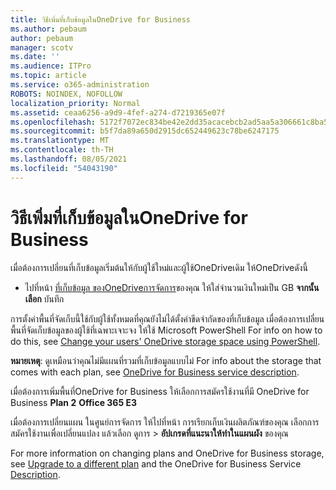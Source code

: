 ```yaml
---
title: วิธีเพิ่มที่เก็บข้อมูลในOneDrive for Business
ms.author: pebaum
author: pebaum
manager: scotv
ms.date: ''
ms.audience: ITPro
ms.topic: article
ms.service: o365-administration
ROBOTS: NOINDEX, NOFOLLOW
localization_priority: Normal
ms.assetid: ceaa6256-a9d9-4fef-a274-d7219365e07f
ms.openlocfilehash: 5172f7072ec834be42e2dd35acacebcb2ad5aa5a306661c8ba5ff6ed888f63f1
ms.sourcegitcommit: b5f7da89a650d2915dc652449623c78be6247175
ms.translationtype: MT
ms.contentlocale: th-TH
ms.lasthandoff: 08/05/2021
ms.locfileid: "54043190"
---
```

# <a name="how-to-increase-storage-in-onedrive-for-business"></a>วิธีเพิ่มที่เก็บข้อมูลในOneDrive for Business

เมื่อต้องการเปลี่ยนที่เก็บข้อมูลเริ่มต้นให้กับผู้ใช้ใหม่และผู้ใช้OneDriveเดิม ให้OneDriveดังนี้
  
- ไปที่หน้า [ที่เก็บข้อมูล ของOneDriveการจัดการ](https://admin.onedrive.com/?v=StorageSettings)ของคุณ ให้ใส่จํานวนเงินใหม่เป็น GB **จากนั้นเลือก** บันทึก

การตั้งค่าพื้นที่จัดเก็บนี้ใช้กับผู้ใช้ทั้งหมดที่คุณยังไม่ได้ตั้งค่าขีดจํากัดของที่เก็บข้อมูล เมื่อต้องการเปลี่ยนพื้นที่จัดเก็บข้อมูลของผู้ใช้ที่เฉพาะเจาะจง ให้ใช้ Microsoft PowerShell For info on how to do this, see [Change your users' OneDrive storage space using PowerShell](https://docs.microsoft.com/onedrive/change-user-storage).

**หมายเหตุ**: ดูเหมือนว่าคุณไม่มีแผนที่รวมที่เก็บข้อมูลแบบไม่ For info about the storage that comes with each plan, see [OneDrive for Business service description](https://docs.microsoft.com/office365/servicedescriptions/onedrive-for-business-service-description).
  
เมื่อต้องการเพิ่มพื้นที่OneDrive for Business ให้เลือกการสมัครใช้งานที่มี OneDrive for Business **Plan 2** **Office 365 E3**
  
เมื่อต้องการเปลี่ยนแผน ในศูนย์การจัดการ ให้ไปที่หน้า การเรียกเก็บเงินผลิตภัณฑ์ของคุณ เลือกการสมัครใช้งานเพื่อเปลี่ยนแปลง แล้วเลือก ดูการ \> [](https://go.microsoft.com/fwlink/p/?linkid=842054)**อัปเกรดที่แนะนาให้ทําในแผนผัง** ของคุณ
  
For more information on changing plans and OneDrive for Business storage, see [Upgrade to a different plan](https://docs.microsoft.com/microsoft-365/commerce/subscriptions/upgrade-to-different-plan) and the OneDrive for Business Service [Description](https://docs.microsoft.com/office365/servicedescriptions/onedrive-for-business-service-description).